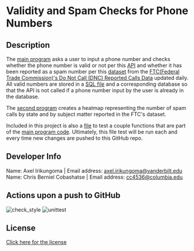 # Validity and Spam Checks for Phone Numbers

## Description
The [main program](phone_validation.py) asks a user to input a phone number and checks whether
the phone number is valid or not per this [API](https://www.abstractapi.com/) and whether it has
been reported as a spam number per this [dataset](dnc_complaint_numbers_2021-07-08.csv) from the
[FTC(Federal Trade Commission)'s Do Not Call (DNC) Reported Calls Data](https://www.ftc.gov/site-information/open-government/data-sets/do-not-call-data)
updated daily.
All valid numbers are stored in a [SQL file](phone_number_file.sql) and a corresponding database
so that the API is not called if a phone number input by the user is already in the database.

The [second program](ds_analysis.py) creates a heatmap representing the number of spam calls by
state and by subject matter reported in the FTC's dataset.

Included in this project is also a [file](phone_num_test.py) to test a couple functions
that are part of the [main program code](phone_validation.py). Ultimately, this file test will be run each
and every time new changes are pushed to this GitHub repo.

## Developer Info
Name: Axel Irikungoma          | Email address: axel.irikungoma@vanderbilt.edu
Name: Chris Berniel Cobashatse | Email address: cc4536@columbia.edu

## Actions upon a push to GitHub
![check_style](https://github.com/cbcobashatse/Week2Project/actions/workflows/check_style.yaml/badge.svg)
![unittest](https://github.com/cbcobashatse/Week2Project/actions/workflows/unittest.yaml/badge.svg)

## License
[Click here for the license](license)